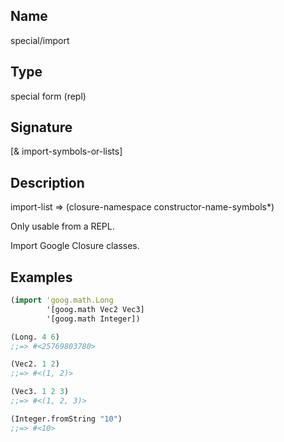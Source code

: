 ## Name
special/import

## Type
special form (repl)

## Signature
[& import-symbols-or-lists]

## Description

import-list => (closure-namespace constructor-name-symbols*)

Only usable from a REPL.

Import Google Closure classes.

## Examples

```clj
(import 'goog.math.Long
        '[goog.math Vec2 Vec3]
        '[goog.math Integer])

(Long. 4 6)
;;=> #<25769803780>

(Vec2. 1 2)
;;=> #<(1, 2)>

(Vec3. 1 2 3)
;;=> #<(1, 2, 3)>

(Integer.fromString "10")
;;=> #<10>
```
